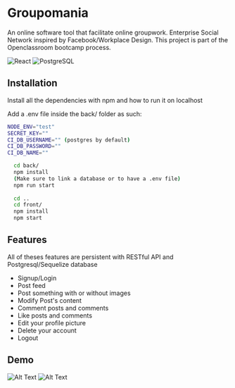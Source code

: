 
# Groupomania

An online software tool that facilitate online groupwork. 
Enterprise Social Network inspired by Facebook/Workplace Design.
This project is part of the Openclassroom bootcamp process.



![React](https://img.shields.io/badge/React-20232A?style=for-the-badge&logo=react&logoColor=61DAFB)
![PostgreSQL](https://img.shields.io/badge/PostgreSQL-316192?style=for-the-badge&logo=postgresql&logoColor=white)



## Installation

Install all the dependencies with npm and how to run it on localhost

Add a .env file inside the back/ folder as such:

```bash
NODE_ENV="test"
SECRET_KEY=""
CI_DB_USERNAME="" (postgres by default)
CI_DB_PASSWORD=""
CI_DB_NAME=""
```

```bash
  cd back/
  npm install
  (Make sure to link a database or to have a .env file)
  npm run start
  
  cd ..
  cd front/
  npm install
  npm start
```
    
## Features
All of theses features are persistent with RESTful API and Postgresql/Sequelize database
- Signup/Login
- Post feed
- Post something with or without images
- Modify Post's content
- Comment posts and comments
- Like posts and comments
- Edit your profile picture
- Delete your account
- Logout


## Demo
![Alt Text](https://media.giphy.com/media/EBIyOIRUAcWqysqMvD/giphy.gif)
![Alt Text](https://media.giphy.com/media/NQ7o0BmaJ8VrbVjjDl/giphy.gif)

